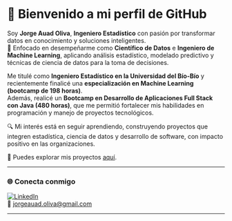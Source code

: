 # 👋 Bienvenido a mi perfil de GitHub  

Soy **Jorge Auad Oliva**, **Ingeniero Estadístico** con pasión por transformar datos en conocimiento y soluciones inteligentes.  
🎯 Enfocado en desempeñarme como **Científico de Datos** e **Ingeniero de Machine Learning**, aplicando análisis estadístico, modelado predictivo y técnicas de ciencia de datos para la toma de decisiones.  

Me titulé como **Ingeniero Estadístico en la Universidad del Bío-Bío** y recientemente finalicé una **especialización en Machine Learning (bootcamp de 198 horas)**.  
Además, realicé un **Bootcamp en Desarrollo de Aplicaciones Full Stack con Java (480 horas)**, que me permitió fortalecer mis habilidades en programación y manejo de proyectos tecnológicos.  

🔍 Mi interés está en seguir aprendiendo, construyendo proyectos que integren estadística, ciencia de datos y desarrollo de software, con impacto positivo en las organizaciones.  

📂 Puedes explorar mis proyectos [aquí](https://github.com/Koke-Oliva?tab=repositories).  

---

### 🌐 Conecta conmigo
[![LinkedIn](https://img.shields.io/badge/LinkedIn-blue?logo=linkedin&logoColor=white)](https://www.linkedin.com/in/jorge-auad-oliva/)  
📧 jorgeauad.oliva@gmail.com  

---
